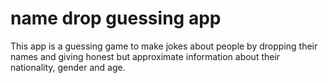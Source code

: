 # name drop guessing app
This app is a guessing game to make jokes about people by dropping their names and giving honest but approximate information about their nationality, gender and age.
